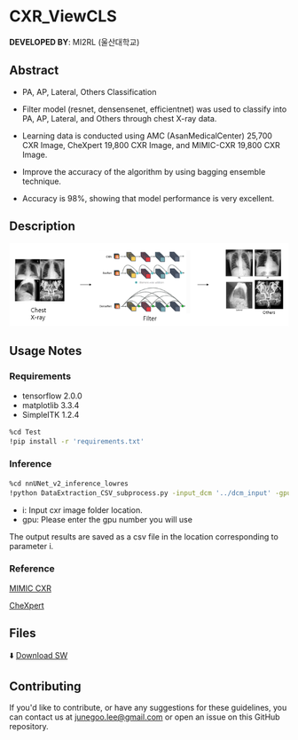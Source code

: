 # CXR_ViewCLS
 
**DEVELOPED BY**: MI2RL (울산대학교)


## Abstract
- PA, AP, Lateral, Others Classification
- Filter model (resnet, densensenet, efficientnet) was used to classify into PA, AP, Lateral, and Others through chest X-ray data.

- Learning data is conducted using AMC (AsanMedicalCenter) 25,700 CXR Image, CheXpert 19,800 CXR Image, and MIMIC-CXR 19,800 CXR Image.

- Improve the accuracy of the algorithm by using bagging ensemble technique.

- Accuracy is 98%, showing that model performance is very excellent.

## Description

![model_description](model_Image.png)

## Usage Notes

### Requirements

- tensorflow 2.0.0
- matplotlib 3.3.4
- SimpleITK 1.2.4

```bash
%cd Test
!pip install -r 'requirements.txt'
```

### Inference

```bash
%cd nnUNet_v2_inference_lowres
!python DataExtraction_CSV_subprocess.py -input_dcm '../dcm_input' -gpu_num 1
```


- i: Input cxr image folder location.
- gpu: Please enter the gpu number you will use


The output results are saved as a csv file in the location corresponding to parameter i.



### Reference

[MIMIC CXR](https://physionet.org/content/mimic-cxr/2.0.0/)

[CheXpert](https://aimi.stanford.edu/datasets/chexpert-chest-x-rays)


## Files
⬇️ [Download SW](https://github.com/mi2rl/DataCuration/tree/386eafa30667b9558f4d24ee702955b75d36a4fd/CXR_ViewCLS)


## Contributing

If you'd like to contribute, or have any suggestions for these guidelines, you can contact us at junegoo.lee@gmail.com or open an issue on this GitHub repository.



